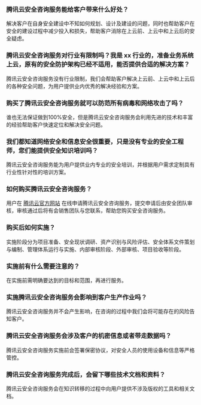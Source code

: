 
### 腾讯云安全咨询服务能给客户带来什么好处？
解决客户在自身安全建设中不知如何规划、设计及建设的问题，同时也帮助客户在安全的建设过程中减少投入和损失，帮助客户消除在上云前、上云中和上云后的安全疑虑。

### 腾讯云安全咨询服务对行业有限制吗？我是 xx 行业的，准备业务系统上云，原有的安全防护架构已经不适用，能否提供合适的解决方案？
腾讯云安全咨询服务没有行业限制，我们会帮助客户解决上云前、上云中和上云后的各种安全问题，为用户提供业内优秀的解决经验和方案。

### 购买了腾讯云安全咨询服务就可以防范所有病毒和网络攻击了吗？
谁也无法保证做到100%安全，但是腾讯云安全咨询服务会利用先进的技术和丰富的经验帮助客户快速定位和解决安全问题。

### 我们都知道网络安全和信息安全很重要，只是没有专业的安全工程师，您们能提供安全知识培训吗？
腾讯云安全咨询服务能为用户提供业内专业的安全培训，并根据用户需求定制具有行业性针对性的培训方案。

### 如何购买腾讯云安全咨询服务？
用户在 [腾讯云官方网站](https://cloud.tencent.com/) 在线申请腾讯云安全咨询服务，提交申请后由安全团队审核，审核通过后将有会销售团队与您联系，帮助您购买安全咨询服务。

### 购买后如何实施？
实施阶段分为项目准备、安全现状调研、资产识别与风险评估、安全体系文件策划与编制、管理体系运行与实施、内部审核阶段、外部审核、项目验收等阶段。

### 实施前有什么需要注意的？   
在实施前需明确要达到的目标和范围，再进行服务。

### 实施腾讯云安全咨询服务会影响到客户生产作业吗？
腾讯云安全咨询服务并不会产生影响，在咨询的过程中我们会将可能存在的风险告知客户。

### 腾讯云安全咨询服务会涉及客户的机密信息或者带走数据吗？
腾讯云安全咨询服务实施前会签署保密协议，对安全人员的使用设备和信息等严格管控。
### 腾讯云安全咨询服务完成后，会留下哪些技术文档和资料？
腾讯云安全咨询服务会在知识转移的过程中向用户提供不涉及版权的工具和相关文档。
